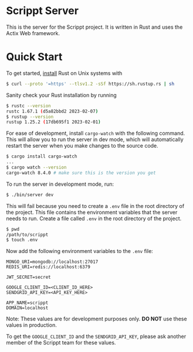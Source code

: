 # Scrippt Server

This is the server for the Scrippt project. It is written in Rust and uses the Actix Web framework.

# Quick Start
To get started, [install](https://www.rust-lang.org/tools/install) Rust on Unix systems with
```bash
$ curl --proto '=https' --tlsv1.2 -sSf https://sh.rustup.rs | sh
```

Sanity check your Rust installation by running
```bash
$ rustc --version
rustc 1.67.1 (d5a82bbd2 2023-02-07)
$ rustup --version
rustup 1.25.2 (17db695f1 2023-02-01)
```

For ease of development, install `cargo-watch` with the following command. This will allow you to run the server in dev mode, which will automatically restart the server when you make changes to the source code.
```bash
$ cargo install cargo-watch
...
$ cargo watch --version
cargo-watch 8.4.0 # make sure this is the version you get
```

To run the server in development mode, run:
```bash
$ ./bin/server dev
```

This will fail because you need to create a `.env` file in the root directory of the project. This file contains the environment variables that the server needs to run. Create a file called `.env` in the root directory of the project.
```bash
$ pwd
/path/to/scrippt
$ touch .env
```

Now add the following environment variables to the `.env` file:
```
MONGO_URI=mongodb://localhost:27017
REDIS_URI=redis://localhost:6379

JWT_SECRET=secret

GOOGLE_CLIENT_ID=<CLIENT_ID_HERE>
SENDGRID_API_KEY=<API_KEY_HERE>

APP_NAME=scrippt
DOMAIN=localhost
```

Note: These values are for development purposes only. **DO NOT** use these values in production.

To get the `GOOGLE_CLIENT_ID` and the `SENDGRID_API_KEY`, please ask another member of the Scrippt team for these values.